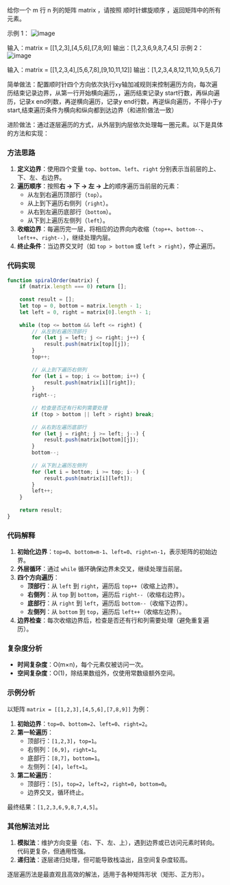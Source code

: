 给你一个 m 行 n 列的矩阵 matrix ，请按照 顺时针螺旋顺序 ，返回矩阵中的所有元素。

 

示例 1：
![image](@site/static/img/spiral1.jpg)

输入：matrix = [[1,2,3],[4,5,6],[7,8,9]]
输出：[1,2,3,6,9,8,7,4,5]
示例 2：
![image](@site/static/img/spiral.jpg)

输入：matrix = [[1,2,3,4],[5,6,7,8],[9,10,11,12]]
输出：[1,2,3,4,8,12,11,10,9,5,6,7]

简单做法：配置顺时针四个方向依次执行xy轴加减规则来控制遍历方向，每次遍历结束记录边界，从第一行开始横向遍历，，遍历结束记录y start行数，再纵向遍历，记录x end列数，再逆横向遍历，记录y end行数，再逆纵向遍历，不得小于y start,结束遍历条件为横向和纵向都到达边界（和进阶做法一致）

进阶做法：通过逐层遍历的方式，从外层到内层依次处理每一圈元素。以下是具体的方法和实现：


### **方法思路**
1. **定义边界**：使用四个变量 `top`、`bottom`、`left`、`right` 分别表示当前层的上、下、左、右边界。
2. **遍历顺序**：按照**右 → 下 → 左 → 上**的顺序遍历当前层的元素：
   - 从左到右遍历顶部行（`top`）。
   - 从上到下遍历右侧列（`right`）。
   - 从右到左遍历底部行（`bottom`）。
   - 从下到上遍历左侧列（`left`）。
3. **收缩边界**：每遍历完一层，将相应的边界向内收缩（`top++`、`bottom--`、`left++`、`right--`），继续处理内层。
4. **终止条件**：当边界交叉时（如 `top > bottom` 或 `left > right`），停止遍历。


### **代码实现**
```javascript
function spiralOrder(matrix) {
    if (matrix.length === 0) return [];
    
    const result = [];
    let top = 0, bottom = matrix.length - 1;
    let left = 0, right = matrix[0].length - 1;
    
    while (top <= bottom && left <= right) {
        // 从左到右遍历顶部行
        for (let j = left; j <= right; j++) {
            result.push(matrix[top][j]);
        }
        top++;
        
        // 从上到下遍历右侧列
        for (let i = top; i <= bottom; i++) {
            result.push(matrix[i][right]);
        }
        right--;
        
        // 检查是否还有行和列需要处理
        if (top > bottom || left > right) break;
        
        // 从右到左遍历底部行
        for (let j = right; j >= left; j--) {
            result.push(matrix[bottom][j]);
        }
        bottom--;
        
        // 从下到上遍历左侧列
        for (let i = bottom; i >= top; i--) {
            result.push(matrix[i][left]);
        }
        left++;
    }
    
    return result;
}
```


### **代码解释**
1. **初始化边界**：`top=0`、`bottom=m-1`、`left=0`、`right=n-1`，表示矩阵的初始边界。
2. **外层循环**：通过 `while` 循环确保边界未交叉，继续处理当前层。
3. **四个方向遍历**：
   - **顶部行**：从 `left` 到 `right`，遍历后 `top++`（收缩上边界）。
   - **右侧列**：从 `top` 到 `bottom`，遍历后 `right--`（收缩右边界）。
   - **底部行**：从 `right` 到 `left`，遍历后 `bottom--`（收缩下边界）。
   - **左侧列**：从 `bottom` 到 `top`，遍历后 `left++`（收缩左边界）。
4. **边界检查**：每次收缩边界后，检查是否还有行和列需要处理（避免重复遍历）。


### **复杂度分析**
- **时间复杂度**：O(m×n)，每个元素仅被访问一次。
- **空间复杂度**：O(1)，除结果数组外，仅使用常数级额外空间。


### **示例分析**
以矩阵 `matrix = [[1,2,3],[4,5,6],[7,8,9]]` 为例：
1. **初始边界**：`top=0`、`bottom=2`、`left=0`、`right=2`。
2. **第一轮遍历**：
   - 顶部行：`[1,2,3]`，`top=1`。
   - 右侧列：`[6,9]`，`right=1`。
   - 底部行：`[8,7]`，`bottom=1`。
   - 左侧列：`[4]`，`left=1`。
3. **第二轮遍历**：
   - 顶部行：`[5]`，`top=2`，`left=2`，`right=0`，`bottom=0`。
   - 边界交叉，循环终止。

最终结果：`[1,2,3,6,9,8,7,4,5]`。


### **其他解法对比**
1. **模拟法**：维护方向变量（右、下、左、上），遇到边界或已访问元素时转向。代码更复杂，但通用性强。
2. **递归法**：逐层递归处理，但可能导致栈溢出，且空间复杂度较高。

逐层遍历法是最直观且高效的解法，适用于各种矩阵形状（矩形、正方形）。